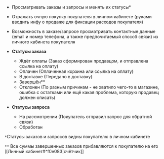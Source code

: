 - Просматривать заказы и запросы и менять их статусы*
- Отражать очную покупку покупателя в личном кабинете (руками вводить инфу о продаже для фиксации расходов покупателя)
- Возможность в заказе/запросе просматривать контактные данные (email и номер телефона, а также предпочитаемый способ связи) из личного кабинета покупателя

- **Статусы заказа**
	- Ждёт оплаты (Заказ сформирован продавцом, и отправлена ссылка на оплату)
	- Оплачен (Оплаченная корзина или ссылка на оплату)
	- В доставке (Передано в доставку)
	- Завершён**
	- Отклонен (По разным причинам - не хватило чего-то в магазине, ошибка с остатками или ещё какая проблема, которую продавец должен описать)

- **Статусы запроса**
	- На рассмотрении (Покупатель отправил запрос для обратной связи)
	- Обработан

`*`Статусы заказов и запросов видны покупателю в личном кабинете

`**` Все суммы завершенных заказов прибавляются к покупателю на его [[Личный кабинет#^f0e083|счётчик]]